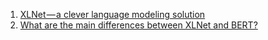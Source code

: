 

1. [XLNet — a clever language modeling solution](https://handsonnlpmodelreview.quora.com/XLNet-a-clever-language-modeling-solution)
2. [What are the main differences between XLNet and BERT?](https://www.quora.com/What-are-the-main-differences-between-XLNet-and-BERT)
